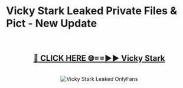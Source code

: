 # Vicky Stark Leaked Private Files & Pict - New Update
<br>
<div align="center">
<h2><a href="https://mediafilles.blogspot.com/?title=Vicky_Stark" rel="nofollow">🔴 CLICK HERE 🌐==►► Vicky Stark</a></h2>
<br>
<a href="https://mediafilles.blogspot.com/?title=Vicky_Stark" rel="nofollow" data-target="animated-image.originalLink"><img src="https://i.ibb.co.com/WyWwxjT/player-gif2.gif" alt="Vicky Stark Leaked OnlyFans" style="max-width: 100%; display: inline-block;" data-target="animated-image.originalImage"></a>
</div>
<br>